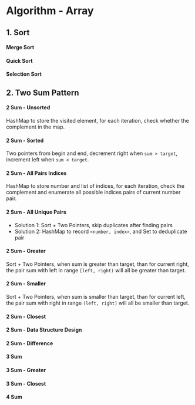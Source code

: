 # Algorithm - Array

## 1. Sort
#### Merge Sort
#### Quick Sort
#### Selection Sort

## 2. Two Sum Pattern
#### 2 Sum - Unsorted
HashMap to store the visited element, for each iteration, check whether the complement in the map.

#### 2 Sum - Sorted
Two pointers from begin and end, decrement right when `sum > target`, increment left when `sum < target`.

#### 2 Sum - All Pairs Indices
HashMap to store number and list of indices, for each iteration, check the complement and enumerate all possible indices pairs of current number pair.

#### 2 Sum - All Unique Pairs
- Solution 1: Sort + Two Pointers, skip duplicates after finding pairs
- Solution 2: HashMap to record `<number, index>`, and Set to deduplicate pair

#### 2 Sum - Greater
Sort + Two Pointers, when sum is greater than target, than for current right, the pair sum with left in range `[left, right)` will all be greater than target.
  
#### 2 Sum - Smaller
Sort + Two Pointers, when sum is smaller than target, than for current left, the pair sum with right in range `(left, right]` will all be smaller than target.

#### 2 Sum - Closest
#### 2 Sum - Data Structure Design
#### 2 Sum - Difference
#### 3 Sum
#### 3 Sum - Greater
#### 3 Sum - Closest
#### 4 Sum 
